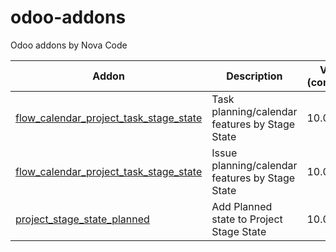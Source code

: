 # odoo-addons
Odoo addons by Nova Code

Addon | Description | Version (community)
----- | ----------- | -----------------------
[flow_calendar_project_task_stage_state](flow_calendar_project_task_stage_state/) | Task planning/calendar features by Stage State | 10.0
[flow_calendar_project_task_stage_state](flow_calendar_project_task_stage_state/) | Issue planning/calendar features by Stage State | 10.0
[project_stage_state_planned](project_stage_state_planned/) | Add Planned state to Project Stage State | 10.0
